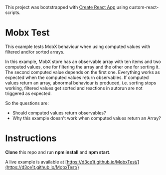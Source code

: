 This project was bootstrapped with [Create React App](https://github.com/facebookincubator/create-react-app) using custom-react-scripts.

# Mobx Test
This example tests MobX behaviour when using computed values with filtered and/or sorted arrays.

In this example, MobX store has an observable array with ten items and two computed values, one for filtering the array and the other one for sorting it. The second computed value depends on the first one. Everything works as expected when the computed values return observables. If computed values return an array, abnormal behaviour is produced, i.e. sorting stops working, filtered values get sorted and reactions in autorun are not triggered as expected.

So the questions are:
- Should computed values return observables?
- Why this example doesn't work when computed values return an Array?

# Instructions

**Clone** this repo and run **npm install** and **npm start**. 

A live example is available at [https://d3ce1t.github.io/MobxTest/](https://d3ce1t.github.io/MobxTest/)